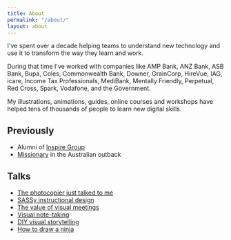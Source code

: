 ```yaml
---
title: About
permalink: "/about/"
layout: about
---
```


  I've spent over a decade helping teams to understand new technology and use it to transform the way they learn and work.

  During that time I've worked with companies like AMP Bank, ANZ Bank, ASB Bank, Bupa, Coles, Commonwealth Bank, Downer, GrainCorp, HireVue, IAG, icare, Income Tax Professionals, MediBank, Mentally Friendly, Perpetual, Red Cross, Spark, Vodafone, and the Government.

  My illustrations, animations, guides, online courses and workshops have helped tens of thousands of people to learn new digital skills.

<h2>Previously</h2>
<ul>
  <li>Alumni of <a href="http://inspiregroup.com.au" target="_blank">Inspire Group</a></li>
  <!--<li>Instructional designer at <a href="https://www.sitel.com" target="_blank">Sitel</a></li>-->
  <li><a href="https://www.facebook.com/photo.php?fbid=430976848499&set=a.405379188499.185174.543723499&type=3&theater" target="_blank">Missionary</a> in the Australian outback</li>
</ul>

## Talks
<ul>
<li><a href="https://speakerdeck.com/blairrorani/the-photocopier-just-talked-to-me" target="_blank">The photocopier just talked to me</a></li>
  <li><a href="https://speakerdeck.com/blairrorani/sassy-instructional-design" target="_blank">SASSy instructional design</a></li>
  <li><a href="https://speakerdeck.com/blairrorani/the-value-of-visual-meetings" target="_blank">The value of visual meetings</a></li>
  <li><a href="https://speakerdeck.com/blairrorani/visual-note-taking-at-aitd-2015" target="_blank">Visual note-taking</a></li>
  <li><a href="https://speakerdeck.com/blairrorani/diy-visual-storytelling" target="_blank">DIY visual storytelling</a></li>
  <li><a href="https://speakerdeck.com/blairrorani/how-to-draw-a-ninja" target="_blank">How to draw a ninja</a></li>
</ul>
